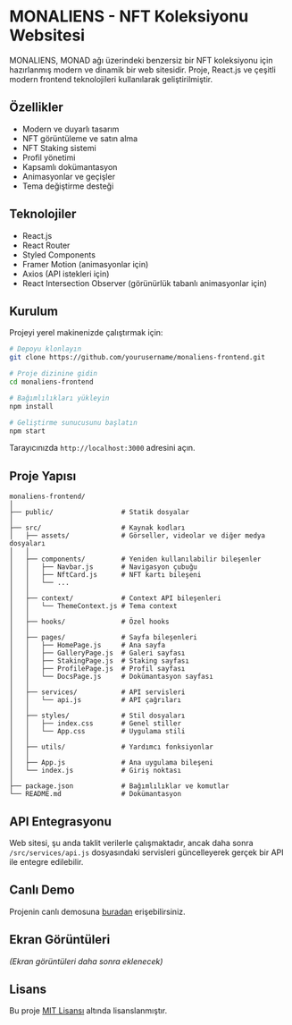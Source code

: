 # MONALIENS - NFT Koleksiyonu Websitesi

MONALIENS, MONAD ağı üzerindeki benzersiz bir NFT koleksiyonu için hazırlanmış modern ve dinamik bir web sitesidir. Proje, React.js ve çeşitli modern frontend teknolojileri kullanılarak geliştirilmiştir.

## Özellikler

- Modern ve duyarlı tasarım
- NFT görüntüleme ve satın alma
- NFT Staking sistemi
- Profil yönetimi
- Kapsamlı dokümantasyon
- Animasyonlar ve geçişler
- Tema değiştirme desteği

## Teknolojiler

- React.js
- React Router
- Styled Components
- Framer Motion (animasyonlar için)
- Axios (API istekleri için)
- React Intersection Observer (görünürlük tabanlı animasyonlar için)

## Kurulum

Projeyi yerel makinenizde çalıştırmak için:

```bash
# Depoyu klonlayın
git clone https://github.com/yourusername/monaliens-frontend.git

# Proje dizinine gidin
cd monaliens-frontend

# Bağımlılıkları yükleyin
npm install

# Geliştirme sunucusunu başlatın
npm start
```

Tarayıcınızda `http://localhost:3000` adresini açın.

## Proje Yapısı

```
monaliens-frontend/
│
├── public/                 # Statik dosyalar
│
├── src/                    # Kaynak kodları
│   ├── assets/             # Görseller, videolar ve diğer medya dosyaları
│   │
│   ├── components/         # Yeniden kullanılabilir bileşenler
│   │   ├── Navbar.js       # Navigasyon çubuğu
│   │   ├── NftCard.js      # NFT kartı bileşeni
│   │   └── ...
│   │
│   ├── context/            # Context API bileşenleri
│   │   └── ThemeContext.js # Tema context
│   │
│   ├── hooks/              # Özel hooks
│   │
│   ├── pages/              # Sayfa bileşenleri
│   │   ├── HomePage.js     # Ana sayfa
│   │   ├── GalleryPage.js  # Galeri sayfası
│   │   ├── StakingPage.js  # Staking sayfası
│   │   ├── ProfilePage.js  # Profil sayfası
│   │   └── DocsPage.js     # Dokümantasyon sayfası
│   │
│   ├── services/           # API servisleri
│   │   └── api.js          # API çağrıları
│   │
│   ├── styles/             # Stil dosyaları
│   │   ├── index.css       # Genel stiller
│   │   └── App.css         # Uygulama stili
│   │
│   ├── utils/              # Yardımcı fonksiyonlar
│   │
│   ├── App.js              # Ana uygulama bileşeni
│   └── index.js            # Giriş noktası
│
├── package.json            # Bağımlılıklar ve komutlar
└── README.md               # Dokümantasyon
```

## API Entegrasyonu

Web sitesi, şu anda taklit verilerle çalışmaktadır, ancak daha sonra `/src/services/api.js` dosyasındaki servisleri güncelleyerek gerçek bir API ile entegre edilebilir.

## Canlı Demo

Projenin canlı demosuna [buradan](https://monaliens.xyz) erişebilirsiniz.

## Ekran Görüntüleri

_(Ekran görüntüleri daha sonra eklenecek)_

## Lisans

Bu proje [MIT Lisansı](LICENSE) altında lisanslanmıştır. 